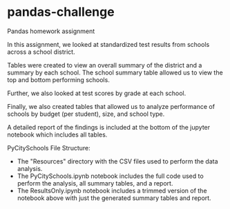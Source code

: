 # pandas-challenge
Pandas homework assignment

In this assignment, we looked at standardized test results from schools across a school district.

Tables were created to view an overall summary of the district and a summary by each school. The school summary table allowed us to view the top and bottom performing schools.

Further, we also looked at test scores by grade at each school.

Finally, we also created tables that allowed us to analyze performance of schools by budget (per student), size, and school type.

A detailed report of the findings is included at the bottom of the jupyter notebook which includes all tables.


PyCitySchools File Structure:
 * The "Resources" directory with the CSV files used to perform the data analysis.
 * The PyCitySchools.ipynb notebook includes the full code used to perform the analysis, all summary tables, and a report.
 * The ResultsOnly.ipynb notebook includes a trimmed version of the notebook above with just the generated summary tables and report.
